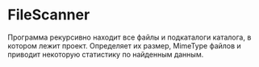 # FileScanner
Программа рекурсивно находит все файлы и подкаталоги каталога, в котором лежит проект. Определяет их размер, MimeType файлов и приводит некоторую статистику по найденным данным.
